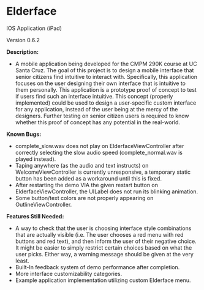# Elderface
IOS Application (iPad)

Version 0.6.2

**Description:**
- A mobile application being developed for the CMPM 290K course at UC Santa Cruz. The goal of this project is to design a mobile interface that senior citizens find intuitive to interact with. Specifically, this application focuses on the user designing their own interface that is intuitive to them personally. This application is a prototype proof of concept to test if users find such an interface intuitive. This concept (properly implemented) could be used to design a user-specific custom interface for any application, instead of the user being at the mercy of the designers. Further testing on senior citizen users is required to know whether this proof of concept has any potential in the real-world.

**Known Bugs:**
- complete_slow.wav does not play on ElderfaceViewController after correctly selecting the slow audio speed (complete_normal.wav is played instead).
- Taping anywhere (as the audio and text instructs) on WelcomeViewController is currently unresponsive, a temporary static button has been added as a workaround until this is fixed.
- After restarting the demo VIA the given restart button on ElderfaceViewController, the <Tap Anywhere> UILabel does not run its blinking animation.
- Some button/text colors are not properly appearing on OutlineViewController.

**Features Still Needed:**
- A way to check that the user is choosing interface style combinations that are actually visible (i.e. The user chooses a red menu with red buttons and red text), and then inform the user of their negative choice. It might be easier to simply restrict certain choices based on what the user picks. Either way, a warning message should be given at the very least.
- Built-In feedback system of demo performance after completion.
- More interface customizability categories.
- Example application implementation utilizing custom Elderface menu.
